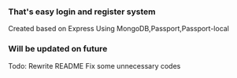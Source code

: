 ### That's easy login and register system
Created based on Express
Using MongoDB,Passport,Passport-local
### Will be updated on future
Todo:
Rewrite README
Fix some unnecessary codes